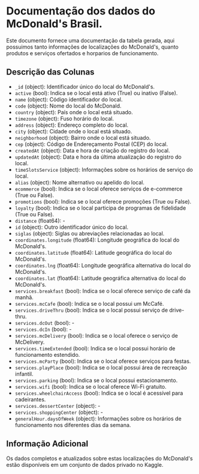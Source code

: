 
# Documentação dos dados do McDonald's Brasil.

Este documento fornece uma documentação da tabela gerada, aqui possuimos tanto informações de localizações do McDonald's, quanto produtos e serviços ofertados e horparios de funcionamento.

## Descrição das Colunas

- `_id` (object): Identificador único do local do McDonald's.
- `active` (bool): Indica se o local está ativo (True) ou inativo (False).
- `name` (object): Código identificador do local.
- `code` (object): Nome do local do McDonald.
- `country` (object): País onde o local está situado.
- `timezone` (object): Fuso horário do local.
- `address` (object): Endereço completo do local.
- `city` (object): Cidade onde o local está situado.
- `neighborhood` (object): Bairro onde o local está situado.
- `cep` (object): Código de Endereçamento Postal (CEP) do local.
- `createdAt` (object): Data e hora de criação do registro do local.
- `updatedAt` (object): Data e hora da última atualização do registro do local.
- `timeSlotsService` (object): Informações sobre os horários de serviço do local.
- `alias` (object): Nome alternativo ou apelido do local.
- `ecommerce` (bool): Indica se o local oferece serviços de e-commerce (True ou False).
- `promotions` (bool): Indica se o local oferece promoções (True ou False).
- `loyalty` (bool): Indica se o local participa de programas de fidelidade (True ou False).
- `distance` (float64): -
- `id` (object): Outro identificador único do local.
- `siglas` (object): Siglas ou abreviações relacionadas ao local.
- `coordinates.longitude` (float64): Longitude geográfica do local do McDonald's.
- `coordinates.latitude` (float64): Latitude geográfica do local do McDonald's.
- `coordinates.lng` (float64): Longitude geográfica alternativa do local do McDonald's.
- `coordinates.lat` (float64): Latitude geográfica alternativa do local do McDonald's.
- `services.breakfast` (bool): Indica se o local oferece serviço de café da manhã.
- `services.mcCafe` (bool): Indica se o local possui um McCafé.
- `services.driveThru` (bool): Indica se o local possui serviço de drive-thru.
- `services.dcOut` (bool): -
- `services.dcIn` (bool): -
- `services.mcDelivery` (bool): Indica se o local oferece o serviço de McDelivery.
- `services.timeExtended` (bool): Indica se o local possui horário de funcionamento estendido.
- `services.mcParty` (bool): Indica se o local oferece serviços para festas.
- `services.playPlace` (bool): Indica se o local possui área de recreação infantil.
- `services.parking` (bool): Indica se o local possui estacionamento.
- `services.wifi` (bool): Indica se o local oferece Wi-Fi gratuito.
- `services.wheelchairAccess` (bool): Indica se o local é acessível para cadeirantes.
- `services.dessertCenter` (object): -
- `services.shoppingCenter` (object): -
- `generalHour.daysOfWeek` (object): Informações sobre os horários de funcionamento nos diferentes dias da semana.

## Informação Adicional

Os dados completos e atualizados sobre estas localizações do McDonald's estão disponíveis em um conjunto de dados privado no Kaggle. 
